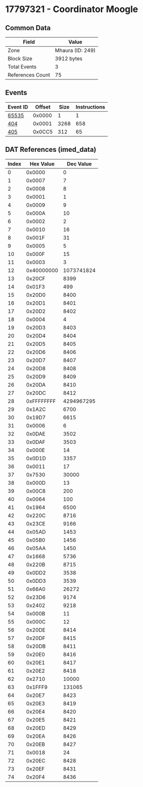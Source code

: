 # 17797321 - Coordinator Moogle

## Common Data

| Field            | Value            |
|------------------|------------------|
| Zone             | Mhaura (ID: 249) |
| Block Size       | 3912 bytes       |
| Total Events     | 3                |
| References Count | 75               |

## Events

| Event ID            | Offset   |   Size |   Instructions |
|---------------------|----------|--------|----------------|
| [65535](./65535.md) | 0x0000   |      1 |              1 |
| [404](./404.md)     | 0x0001   |   3268 |            658 |
| [405](./405.md)     | 0x0CC5   |    312 |             65 |

## DAT References (imed_data)

|   Index | Hex Value   |   Dec Value |
|---------|-------------|-------------|
|       0 | 0x0000      |           0 |
|       1 | 0x0007      |           7 |
|       2 | 0x0008      |           8 |
|       3 | 0x0001      |           1 |
|       4 | 0x0009      |           9 |
|       5 | 0x000A      |          10 |
|       6 | 0x0002      |           2 |
|       7 | 0x0010      |          16 |
|       8 | 0x001F      |          31 |
|       9 | 0x0005      |           5 |
|      10 | 0x000F      |          15 |
|      11 | 0x0003      |           3 |
|      12 | 0x40000000  |  1073741824 |
|      13 | 0x20CF      |        8399 |
|      14 | 0x01F3      |         499 |
|      15 | 0x20D0      |        8400 |
|      16 | 0x20D1      |        8401 |
|      17 | 0x20D2      |        8402 |
|      18 | 0x0004      |           4 |
|      19 | 0x20D3      |        8403 |
|      20 | 0x20D4      |        8404 |
|      21 | 0x20D5      |        8405 |
|      22 | 0x20D6      |        8406 |
|      23 | 0x20D7      |        8407 |
|      24 | 0x20D8      |        8408 |
|      25 | 0x20D9      |        8409 |
|      26 | 0x20DA      |        8410 |
|      27 | 0x20DC      |        8412 |
|      28 | 0xFFFFFFFF  |  4294967295 |
|      29 | 0x1A2C      |        6700 |
|      30 | 0x19D7      |        6615 |
|      31 | 0x0006      |           6 |
|      32 | 0x0DAE      |        3502 |
|      33 | 0x0DAF      |        3503 |
|      34 | 0x000E      |          14 |
|      35 | 0x0D1D      |        3357 |
|      36 | 0x0011      |          17 |
|      37 | 0x7530      |       30000 |
|      38 | 0x000D      |          13 |
|      39 | 0x00C8      |         200 |
|      40 | 0x0064      |         100 |
|      41 | 0x1964      |        6500 |
|      42 | 0x220C      |        8716 |
|      43 | 0x23CE      |        9166 |
|      44 | 0x05AD      |        1453 |
|      45 | 0x05B0      |        1456 |
|      46 | 0x05AA      |        1450 |
|      47 | 0x1668      |        5736 |
|      48 | 0x220B      |        8715 |
|      49 | 0x0DD2      |        3538 |
|      50 | 0x0DD3      |        3539 |
|      51 | 0x66A0      |       26272 |
|      52 | 0x23D6      |        9174 |
|      53 | 0x2402      |        9218 |
|      54 | 0x000B      |          11 |
|      55 | 0x000C      |          12 |
|      56 | 0x20DE      |        8414 |
|      57 | 0x20DF      |        8415 |
|      58 | 0x20DB      |        8411 |
|      59 | 0x20E0      |        8416 |
|      60 | 0x20E1      |        8417 |
|      61 | 0x20E2      |        8418 |
|      62 | 0x2710      |       10000 |
|      63 | 0x1FFF9     |      131065 |
|      64 | 0x20E7      |        8423 |
|      65 | 0x20E3      |        8419 |
|      66 | 0x20E4      |        8420 |
|      67 | 0x20E5      |        8421 |
|      68 | 0x20ED      |        8429 |
|      69 | 0x20EA      |        8426 |
|      70 | 0x20EB      |        8427 |
|      71 | 0x0018      |          24 |
|      72 | 0x20EC      |        8428 |
|      73 | 0x20EF      |        8431 |
|      74 | 0x20F4      |        8436 |
